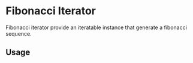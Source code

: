 # Fibonacci Iterator

Fibonacci iterator provide an iteratable instance that generate a fibonacci sequence.

## Usage

```ts

```

